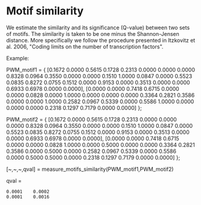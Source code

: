 # Motif similarity

We estimate the similarity and its significance (Q-value) between two sets of motifs. The similarity is taken to be one minus the Shannon-Jensen distance. More specifically we follow the procedure presented in Itzkovitz et al. 2006, "Coding limits on the number of transcription factors".

Example: 

PWM_motif1 =  {
[0.1672  0.0000  0.5615  0.1728  0.2313  0.0000  0.0000  0.0000
0.8328  0.0964  0.3550  0.0000  0.0000  0.1510  1.0000  0.0847
0.0000  0.5523  0.0835  0.8272  0.0755  0.1512  0.0000  0.9153
0.0000  0.3513  0.0000  0.0000  0.6933  0.6978  0.0000  0.0000],
[0.0000  0.0000  0.7418  0.6715  0.0000  0.0000  0.0828  0.0000
1.0000  0.0000  0.0000  0.0000  0.3364  0.2821  0.3586  0.0000
0.0000  1.0000  0.2582  0.0967  0.5339  0.0000  0.5586  1.0000
0.0000  0.0000  0.0000  0.2318  0.1297  0.7179  0.0000  0.0000]
};

PWM_motif2 =  {
[0.1672  0.0000  0.5615  0.1728  0.2313  0.0000  0.0000  0.0000
0.8328  0.0964  0.3550  0.0000  0.0000  0.1510  1.0000  0.0847
0.0000  0.5523  0.0835  0.8272  0.0755  0.1512  0.0000  0.9153
0.0000  0.3513  0.0000  0.0000  0.6933  0.6978  0.0000  0.0000],
[0.0000  0.0000  0.7418  0.6715  0.0000  0.0000  0.0828  1.0000
0.0000  0.5000  0.0000  0.0000  0.3364  0.2821  0.3586  0.0000
0.5000  0.0000  0.2582  0.0967  0.5339  0.0000  0.5586  0.0000
0.5000  0.5000  0.0000  0.2318  0.1297  0.7179  0.0000  0.0000]
};

[\~,\~,\~,qval] = measure_motifs_similarity(PWM_motif1,PWM_motif2)

qval =

    0.0001    0.0002
    0.0001    0.0016
